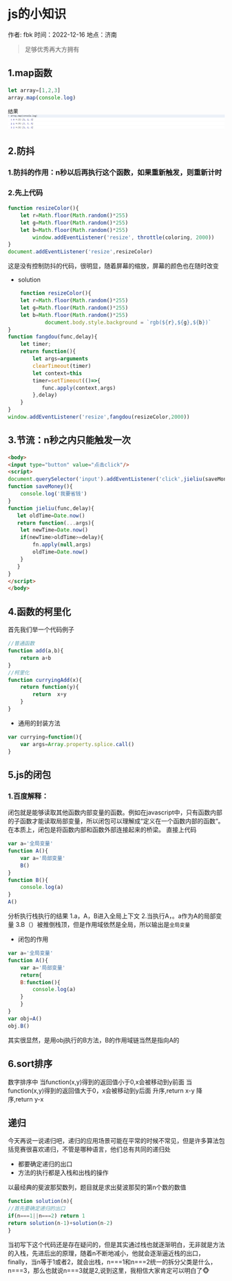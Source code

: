 # js的小知识
作者: fbk
时间：2022-12-16
地点：济南
>足够优秀再大方拥有


## 1.map函数
```js
let array=[1,2,3]
array.map(console.log)
```

`结果`
![](../img/2022-12-16/map结果.png)

## 2.防抖
### 1.防抖的作用：n秒以后再执行这个函数，如果重新触发，则重新计时
### 2.先上代码
```js
function resizeColor(){
    let r=Math.floor(Math.random()*255)
    let g=Math.floor(Math.random()*255)
    let b=Math.floor(Math.random()*255)
        window.addEventListener('resize', throttle(coloring, 2000))
}
document.addEventListener('resize',resizeColor)
```
这是没有控制防抖的代码，很明显，随着屏幕的缩放，屏幕的颜色也在随时改变
- solution
```js
    function resizeColor(){
    let r=Math.floor(Math.random()*255)
    let g=Math.floor(Math.random()*255)
    let b=Math.floor(Math.random()*255)
            document.body.style.background = `rgb(${r},${g},${b})`
}
function fangdou(func,delay){
    let timer;
    return function(){
        let args=arguments
        clearTimeout(timer)
        let context=this
        timer=setTimeout(()=>{
           func.apply(context,args)
        },delay)
    }
}
window.addEventListener('resize',fangdou(resizeColor,2000))
```

## 3.节流：n秒之内只能触发一次
```html
<body>
<input type="button" value="点击click"/>
<script>
document.querySelector('input').addEventListener('click',jieliu(saveMoney,2000))
function saveMoney(){
    console.log('我要省钱')
}
function jieliu(func,delay){
   let oldTime=Date.now()
   return function(...args){
    let newTime=Date.now()
    if(newTime>oldTime>=delay){
        fn.apply(null,args)
        oldTime=Date.now()
    }
   }
}
</script>
</body>
```

## 4.函数的柯里化
首先我们举一个代码例子
```js
//普通函数
function add(a,b){
    return a+b
}
//柯里化
function curryingAdd(x){
    return function(y){
        return  x+y
    }
}
```
- 通用的封装方法
```js
var currying=function(){
    var args=Array.property.splice.call()
}
```

## 5.js的闭包
### 1.百度解释：
闭包就是能够读取其他函数内部变量的函数。例如在javascript中，只有函数内部的子函数才能读取局部变量，所以闭包可以理解成“定义在一个函数内部的函数“。在本质上，闭包是将函数内部和函数外部连接起来的桥梁。
直接上代码
```js
var a='全局变量'
function A(){
    var a='局部变量'
    B()
}
function B(){
    console.log(a)
}
A()
```
分析执行栈执行的结果
1.a，A，B进入全局上下文
2.当执行A，。a作为A的局部变量
3.B（）被推倒栈顶，但是作用域依然是全局，所以输出是`全局变量`
- 闭包的作用
```js
var a='全局变量'
function A(){ 
    var a='局部变量'
    return{
    B:function(){
        console.log(a)
    }
    }
}
var obj=A()
obj.B()
```
其实很显然，是用obj执行的B方法，B的作用域链当然是指向A的
## 6.sort排序
数字排序中
当function(x,y)得到的返回值小于0,x会被移动到y前面
当function(x,y)得到的返回值大于0，x会被移动到y后面
升序,return x-y
降序,return y-x
## 递归
今天再说一说递归吧，递归的应用场景可能在平常的时候不常见，但是许多算法包括竞赛很喜欢递归，不管是哪种语言，他们总有共同的递归处
- 都要确定递归的出口
- 方法的执行都是入栈和出栈的操作

以最经典的斐波那契数列，题目就是求出斐波那契的第n个数的数值
```js
function solution(n){
//首先要确定递归的出口
if(n===1||n===2) return 1
return solution(n-1)+solution(n-2)
}
```
当初写下这个代码还是存在疑问的，但是其实通过栈也就逐渐明白，无非就是方法的入栈，先进后出的原理，随着n不断地减小，他就会逐渐逼近栈的出口，finally，当n等于1或者2，就会出栈，n===1和n===2统一的拆分父类是什么，n===3，那么也就说n===3就是2,说到这里，我相信大家肯定可以明白了🐵


